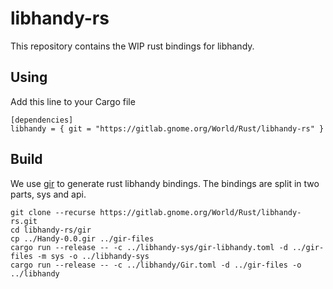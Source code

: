 # libhandy-rs
This repository contains the WIP rust bindings for libhandy.

## Using
Add this line to your Cargo file
```
[dependencies]
libhandy = { git = "https://gitlab.gnome.org/World/Rust/libhandy-rs" }
```

## Build
We use [gir](https://github.com/gtk-rs/gir) to generate rust libhandy bindings. The bindings are split in two parts, sys and api.
```shell
git clone --recurse https://gitlab.gnome.org/World/Rust/libhandy-rs.git
cd libhandy-rs/gir
cp ../Handy-0.0.gir ../gir-files
cargo run --release -- -c ../libhandy-sys/gir-libhandy.toml -d ../gir-files -m sys -o ../libhandy-sys
cargo run --release -- -c ../libhandy/Gir.toml -d ../gir-files -o ../libhandy
```
